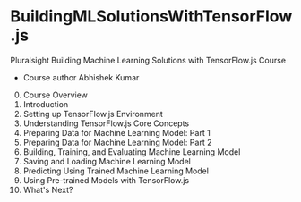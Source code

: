 # BuildingMLSolutionsWithTensorFlow.js

Pluralsight Building Machine Learning Solutions with TensorFlow.js Course

- Course author Abhishek Kumar

0. Course Overview		
1. Introduction		
2. Setting up TensorFlow.js Environment			
3. Understanding TensorFlow.js Core Concepts		
4. Preparing Data for Machine Learning Model: Part 1		
5. Preparing Data for Machine Learning Model: Part 2		
6. Building, Training, and Evaluating Machine Learning Model		
7. Saving and Loading Machine Learning Model		
8. Predicting Using Trained Machine Learning Model		
9. Using Pre-trained Models with TensorFlow.js		
10. What's Next?